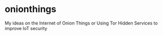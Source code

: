 # onionthings
My ideas on the Internet of Onion Things or Using Tor Hidden Services to improve IoT security
